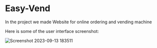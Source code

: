 # Easy-Vend

In the project we made Website for online ordering and vending machine 

Here is some of the user interface screenshot:

![Screenshot 2023-09-13 183511](https://github.com/hunde32/Easy-Vend/assets/132191382/57efe5b8-c006-4251-8405-31ba7e432b5b)

